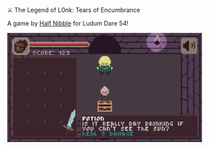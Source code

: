 ⚔️ The Legend of L0nk: Tears of Encumbrance

A game by [Half Nibble](https://github.com/halfnibblegames) for Ludum Dare 54!

<img width="450" src="screenshot.png" />